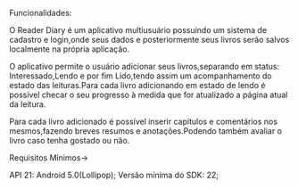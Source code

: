 Funcionalidades:

O Reader Diary é um aplicativo multiusuário possuindo um sistema de cadastro e login,onde seus dados e posteriormente seus livros serão salvos localmente na própria aplicação.

O aplicativo permite o usuário adicionar seus livros,separando em status: Interessado,Lendo e por fim Lido,tendo assim um acompanhamento do estado das leituras.Para cada livro adicionando em estado de lendo é possível checar o seu progresso à medida que for atualizado a página atual da leitura.

Para cada livro adicionado é possível inserir capítulos e comentários nos mesmos,fazendo breves resumos e anotações.Podendo também avaliar o livro caso tenha gostado ou não.
	

Requisitos Mínimos->

API 21: Android 5.0(Lollipop);
Versão mínima do SDK: 22;

